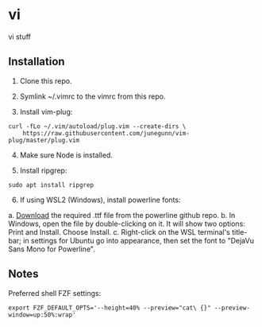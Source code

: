 # vi

vi stuff

## Installation

1. Clone this repo.

2. Symlink ~/.vimrc to the vimrc from this repo.

3. Install vim-plug:

```
curl -fLo ~/.vim/autoload/plug.vim --create-dirs \
    https://raw.githubusercontent.com/junegunn/vim-plug/master/plug.vim
```

4. Make sure Node is installed.

5. Install ripgrep:

```
sudo apt install ripgrep
```

6. If using WSL2 (Windows), install powerline fonts:

a. [Download](https://github.com/powerline/fonts/blob/master/DejaVuSansMono/DejaVu%20Sans%20Mono%20for%20Powerline.ttf) the required .ttf file from the powerline github repo.
b. In Windows, open the file by double-clicking on it. It will show two options: Print and Install. Choose Install.
c. Right-click on the WSL terminal's title-bar; in settings for Ubuntu go into appearance, then set the font to "DejaVu Sans Mono for Powerline".

## Notes

Preferred shell FZF settings:

```
export FZF_DEFAULT_OPTS='--height=40% --preview="cat\ {}" --preview-window=up:50%:wrap'
```

